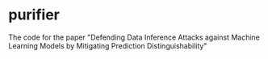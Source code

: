 # purifier

The code for the paper "Defending Data Inference Attacks against Machine Learning Models by Mitigating Prediction Distinguishability"
